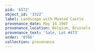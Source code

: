 ```yaml
---
pid: '6572'
object_id: '3322'
label: Landscape with Moated Castle
provenance_date: May 14 1907
provenance_location: Belgium, Brussels
provenance_text: 'Sale, Lot #473'
order: '0766'
collection: provenance
---
```

